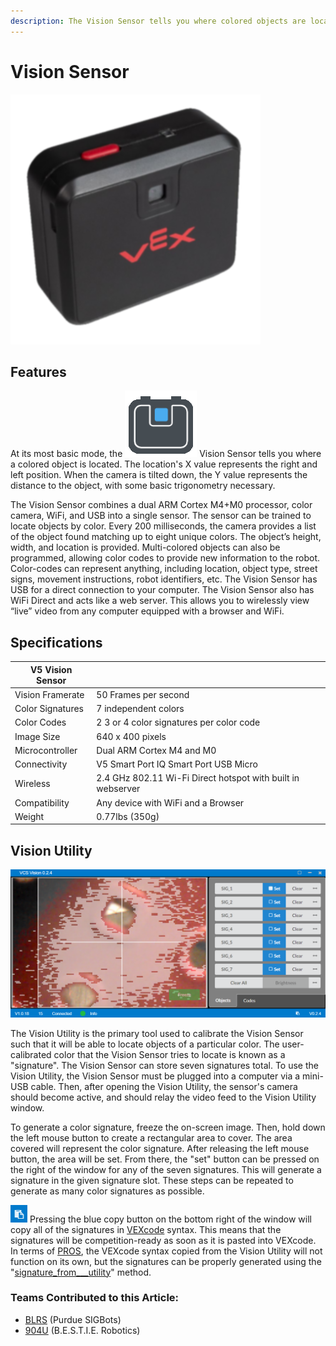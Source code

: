 ```yaml
---
description: The Vision Sensor tells you where colored objects are located.
---
```


# Vision Sensor

![](<../../../.gitbook/assets/visionsensor (1).png>)

## Features

At its most basic mode, the <img src="../../../.gitbook/assets/visionsensor_icon (1).png" alt="" data-size="line"> Vision Sensor tells you where a colored object is located. The location's X value represents the right and left position. When the camera is tilted down, the Y value represents the distance to the object, with some basic trigonometry necessary.

The Vision Sensor combines a dual ARM Cortex M4+M0 processor, color camera, WiFi, and USB into a single sensor. The sensor can be trained to locate objects by color. Every 200 milliseconds, the camera provides a list of the object found matching up to eight unique colors. The object’s height, width, and location is provided. Multi-colored objects can also be programmed, allowing color codes to provide new information to the robot. Color-codes can represent anything, including location, object type, street signs, movement instructions, robot identifiers, etc. The Vision Sensor has USB for a direct connection to your computer. The Vision Sensor also has WiFi Direct and acts like a web server. This allows you to wirelessly view “live” video from any computer equipped with a browser and WiFi.

## Specifications

| **V5 Vision Sensor** |                                                             |
| -------------------- | ----------------------------------------------------------- |
| Vision Framerate     | 50 Frames per second                                        |
| Color Signatures     | 7 independent colors                                        |
| Color Codes          | 2 3 or 4 color signatures per color code                    |
| Image Size           | 640 x 400 pixels                                            |
| Microcontroller      | Dual ARM Cortex M4 and M0                                   |
| Connectivity         | V5 Smart Port IQ Smart Port USB Micro                       |
| Wireless             | 2.4 GHz 802.11 Wi-Fi Direct hotspot with built in webserver |
| Compatibility        | Any device with WiFi and a Browser                          |
| Weight               | 0.77lbs (350g)                                              |

## Vision Utility

![The Vision Utility recognizing a red gear's color signature, creating a white rectangular overlay to show object recognition.](<../../../.gitbook/assets/image (13) (2).png>)

The Vision Utility is the primary tool used to calibrate the Vision Sensor such that it will be able to locate objects of a particular color. The user-calibrated color that the Vision Sensor tries to locate is known as a "signature". The Vision Sensor can store seven signatures total. To use the Vision Utility, the Vision Sensor must be plugged into a computer via a mini-USB cable. Then, after opening the Vision Utility, the sensor's camera should become active, and should relay the video feed to the Vision Utility window.

To generate a color signature, freeze the on-screen image. Then, hold down the left mouse button to create a rectangular area to cover. The area covered will represent the color signature. After releasing the left mouse button, the area will be set. From there, the "set" button can be pressed on the right of the window for any of the seven signatures. This will generate a signature in the given signature slot. These steps can be repeated to generate as many color signatures as possible.

<img src="../../../.gitbook/assets/image (28) (1).png" alt="" data-size="line"> Pressing the blue copy button on the bottom right of the window will copy all of the signatures in [VEXcode](../../../software/vex-programming-software/vex-coding-studio-vcs.md) syntax. This means that the signatures will be competition-ready as soon as it is pasted into VEXcode. In terms of [PROS](../../../software/vex-programming-software/pros/), the VEXcode syntax copied from the Vision Utility will not function on its own, but the signatures can be properly generated using the "[signature\_from_\__utility](https://pros.cs.purdue.edu/v5/api/cpp/vision.html#signature-from-utility)" method.

### Teams Contributed to this Article:

* [BLRS](https://purduesigbots.com/) (Purdue SIGBots)
* [904U](https://www.youtube.com/channel/UCKvtsL9hJ\_x7bqrpl3nJ3Gg/) (B.E.S.T.I.E. Robotics)
